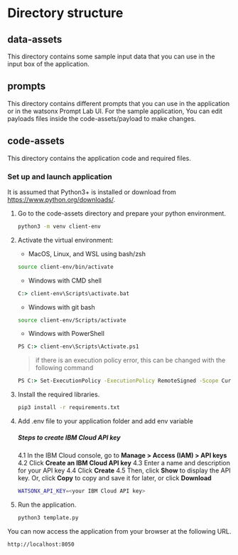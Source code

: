 # Directory structure

## data-assets

This directory contains some sample input data that you can use in the input box of the application.

## prompts

This directory contains different prompts that you can use in the application or in the watsonx Prompt Lab UI. For the sample application, You can edit payloads files inside the code-assets/payload to make changes.

## code-assets

This directory contains the application code and required files.

### Set up and launch application

It is assumed that Python3+ is installed or download from https://www.python.org/downloads/.

1. Go to the code-assets directory and prepare your python environment.

   ```sh
   python3 -m venv client-env
   ```

2. Activate the virtual environment:

   - MacOS, Linux, and WSL using bash/zsh

   ```sh
   source client-env/bin/activate
   ```

   - Windows with CMD shell

   ```cmd
   C:> client-env\Scripts\activate.bat
   ```

   - Windows with git bash

   ```sh
   source client-env/Scripts/activate
   ```

   - Windows with PowerShell

   ```cmd
   PS C:> client-env\Scripts\Activate.ps1
   ```

   > if there is an execution policy error, this can be changed with the following command

   ```cmd
   PS C:> Set-ExecutionPolicy -ExecutionPolicy RemoteSigned -Scope CurrentUser
   ```

3. Install the required libraries.

   ```sh
   pip3 install -r requirements.txt
   ```

4. Add .env file to your application folder and add env variable

   ##### Steps to create IBM Cloud API key

   4.1 In the IBM Cloud console, go to **Manage > Access (IAM) > API keys**
   4.2 Click **Create an IBM Cloud API key**
   4.3 Enter a name and description for your API key
   4.4 Click **Create**
   4.5 Then, click **Show** to display the API key. Or, click **Copy** to copy and save it for later, or click **Download**

   ```sh
   WATSONX_API_KEY=<your IBM Cloud API key>
   ```

5. Run the application.

   ```sh
   python3 template.py
   ```

You can now access the application from your browser at the following URL.

```url
http://localhost:8050
```

